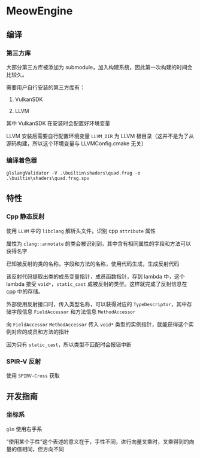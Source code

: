 # MeowEngine

## 编译

### 第三方库

大部分第三方库被添加为 submodule，加入构建系统，因此第一次构建的时间会比较久。

需要用户自行安装的第三方库有：

1. VulkanSDK

2. LLVM

其中 VulkanSDK 在安装时会配置好环境变量

LLVM 安装后需要自行配置环境变量 `LLVM_DIR` 为 LLVM 根目录（这并不是为了从源码构建，所以这个环境变量与 LLVMConfig.cmake 无关）

### 编译着色器

```shell
glslangValidator -V .\builtin\shaders\quad.frag -o .\builtin\shaders\quad.frag.spv
```

## 特性

### Cpp 静态反射

使用 `LLVM` 中的 `libclang` 解析头文件，识别 cpp `attribute` 属性

属性为 `clang::annotate` 的类会被识别到，其中含有相同属性的字段和方法可以获得名字

已知被反射的类的名称，字段和方法的名称，使用代码生成，生成反射代码

该反射代码提取出类的成员变量指针，成员函数指针，存到 lambda 中，这个 lambda 接受 `void*`，`static_cast` 成被反射的类型。这样就完成了反射信息在 cpp 中的存储。

外部使用反射接口时，传入类型名称，可以获得对应的 `TypeDescriptor`，其中存储字段信息 `FieldAccessor` 和方法信息 `MethodAccessor`

向 `FieldAccessor` `MethodAccessor` 传入 `void*` 类型的实例指针，就能获得这个实例对应的成员和方法的指针

因为只有 `static_cast`，所以类型不匹配时会报错中断

### SPIR-V 反射

使用 `SPIRV-Cross` 获取

## 开发指南

### 坐标系

`glm` 使用右手系

“使用某个手性”这个表述的意义在于，手性不同，进行向量叉乘时，叉乘得到的向量的值相同，但方向不同

